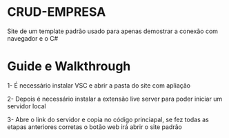 # CRUD-EMPRESA
Site de um template padrão usado para apenas demostrar a conexão com navegador e o C#


# Guide e Walkthrough

1- É necessário instalar VSC e abrir a pasta do site com apliação

2- Depois é necessário instalar a extensão live server para poder iniciar um servidor local

3- Abre o link do servidor e copia no código princiapal, se fez todas as etapas anteriores corretas
o botão web irá abrir o site padrão 
